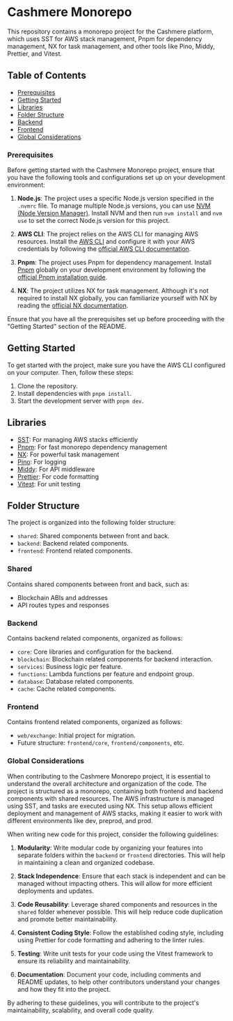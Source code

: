 # Cashmere Monorepo

This repository contains a monorepo project for the Cashmere platform, which uses SST for AWS stack management, Pnpm for dependency management, NX for task management, and other tools like Pino, Middy, Prettier, and Vitest.

## Table of Contents

-   [Prerequisites](#prerequisites)
-   [Getting Started](#getting-started)
-   [Libraries](#libraries)
-   [Folder Structure](#folder-structure)
-   [Backend](#backend)
-   [Frontend](#frontend)
-   [Global Considerations](#global-considerations)

### Prerequisites

Before getting started with the Cashmere Monorepo project, ensure that you have the following tools and configurations set up on your development environment:

1. **Node.js**: The project uses a specific Node.js version specified in the `.nvmrc` file. To manage multiple Node.js versions, you can use [NVM (Node Version Manager)](https://github.com/nvm-sh/nvm). Install NVM and then run `nvm install` and `nvm use` to set the correct Node.js version for this project.

2. **AWS CLI**: The project relies on the AWS CLI for managing AWS resources. Install the [AWS CLI](https://aws.amazon.com/cli/) and configure it with your AWS credentials by following the [official AWS CLI documentation](https://docs.aws.amazon.com/cli/latest/userguide/cli-chap-welcome.html).

3. **Pnpm**: The project uses Pnpm for dependency management. Install [Pnpm](https://pnpm.io/) globally on your development environment by following the [official Pnpm installation guide](https://pnpm.io/installation).

4. **NX**: The project utilizes NX for task management. Although it's not required to install NX globally, you can familiarize yourself with NX by reading the [official NX documentation](https://nx.dev/).

Ensure that you have all the prerequisites set up before proceeding with the "Getting Started" section of the README.

## Getting Started

To get started with the project, make sure you have the AWS CLI configured on your computer. Then, follow these steps:

1. Clone the repository.
2. Install dependencies with `pnpm install`.
3. Start the development server with `pnpm dev`.

## Libraries

-   [SST](https://github.com/serverless-stack/serverless-stack): For managing AWS stacks efficiently
-   [Pnpm](https://pnpm.io/): For fast monorepo dependency management
-   [NX](https://nx.dev/): For powerful task management
-   [Pino](https://github.com/pinojs/pino): For logging
-   [Middy](https://github.com/middyjs/middy): For API middleware
-   [Prettier](https://prettier.io/): For code formatting
-   [Vitest](https://github.com/vitest-dev/vitest): For unit testing

## Folder Structure

The project is organized into the following folder structure:

-   `shared`: Shared components between front and back.
-   `backend`: Backend related components.
-   `frontend`: Frontend related components.

### Shared

Contains shared components between front and back, such as:

-   Blockchain ABIs and addresses
-   API routes types and responses

### Backend

Contains backend related components, organized as follows:

-   `core`: Core libraries and configuration for the backend.
-   `blockchain`: Blockchain related components for backend interaction.
-   `services`: Business logic per feature.
-   `functions`: Lambda functions per feature and endpoint group.
-   `database`: Database related components.
-   `cache`: Cache related components.

### Frontend

Contains frontend related components, organized as follows:

-   `web/exchange`: Initial project for migration.
-   Future structure: `frontend/core`, `frontend/components`, etc.

### Global Considerations

When contributing to the Cashmere Monorepo project, it is essential to understand the overall architecture and organization of the code. The project is structured as a monorepo, containing both frontend and backend components with shared resources. The AWS infrastructure is managed using SST, and tasks are executed using NX. This setup allows efficient deployment and management of AWS stacks, making it easier to work with different environments like dev, preprod, and prod.

When writing new code for this project, consider the following guidelines:

1. **Modularity**: Write modular code by organizing your features into separate folders within the `backend` or `frontend` directories. This will help in maintaining a clean and organized codebase.

2. **Stack Independence**: Ensure that each stack is independent and can be managed without impacting others. This will allow for more efficient deployments and updates.

3. **Code Reusability**: Leverage shared components and resources in the `shared` folder whenever possible. This will help reduce code duplication and promote better maintainability.

4. **Consistent Coding Style**: Follow the established coding style, including using Prettier for code formatting and adhering to the linter rules.

5. **Testing**: Write unit tests for your code using the Vitest framework to ensure its reliability and maintainability.

6. **Documentation**: Document your code, including comments and README updates, to help other contributors understand your changes and how they fit into the project.

By adhering to these guidelines, you will contribute to the project's maintainability, scalability, and overall code quality.
